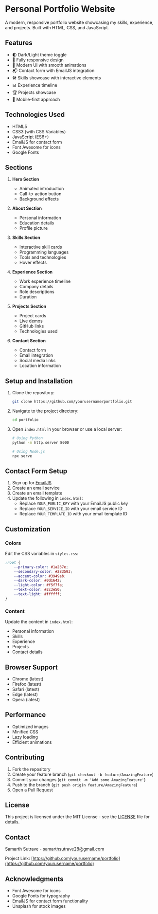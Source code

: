 # Personal Portfolio Website

A modern, responsive portfolio website showcasing my skills, experience, and projects. Built with HTML, CSS, and JavaScript.

## Features

- 🌓 Dark/Light theme toggle
- 📱 Fully responsive design
- 🎨 Modern UI with smooth animations
- 📬 Contact form with EmailJS integration
- 🛠️ Skills showcase with interactive elements
- 📊 Experience timeline
- 🏆 Projects showcase
- 📱 Mobile-first approach

## Technologies Used

- HTML5
- CSS3 (with CSS Variables)
- JavaScript (ES6+)
- EmailJS for contact form
- Font Awesome for icons
- Google Fonts

## Sections

1. **Hero Section**
   - Animated introduction
   - Call-to-action button
   - Background effects

2. **About Section**
   - Personal information
   - Education details
   - Profile picture

3. **Skills Section**
   - Interactive skill cards
   - Programming languages
   - Tools and technologies
   - Hover effects

4. **Experience Section**
   - Work experience timeline
   - Company details
   - Role descriptions
   - Duration

5. **Projects Section**
   - Project cards
   - Live demos
   - GitHub links
   - Technologies used

6. **Contact Section**
   - Contact form
   - Email integration
   - Social media links
   - Location information

## Setup and Installation

1. Clone the repository:
   ```bash
   git clone https://github.com/yourusername/portfolio.git
   ```

2. Navigate to the project directory:
   ```bash
   cd portfolio
   ```

3. Open `index.html` in your browser or use a local server:
   ```bash
   # Using Python
   python -m http.server 8000
   
   # Using Node.js
   npx serve
   ```

## Contact Form Setup

1. Sign up for [EmailJS](https://www.emailjs.com/)
2. Create an email service
3. Create an email template
4. Update the following in `index.html`:
   - Replace `YOUR_PUBLIC_KEY` with your EmailJS public key
   - Replace `YOUR_SERVICE_ID` with your email service ID
   - Replace `YOUR_TEMPLATE_ID` with your email template ID

## Customization

### Colors
Edit the CSS variables in `styles.css`:
```css
:root {
    --primary-color: #1a237e;
    --secondary-color: #283593;
    --accent-color: #3949ab;
    --dark-color: #0d1642;
    --light-color: #f5f7fa;
    --text-color: #2c3e50;
    --text-light: #ffffff;
}
```

### Content
Update the content in `index.html`:
- Personal information
- Skills
- Experience
- Projects
- Contact details

## Browser Support

- Chrome (latest)
- Firefox (latest)
- Safari (latest)
- Edge (latest)
- Opera (latest)

## Performance

- Optimized images
- Minified CSS
- Lazy loading
- Efficient animations

## Contributing

1. Fork the repository
2. Create your feature branch (`git checkout -b feature/AmazingFeature`)
3. Commit your changes (`git commit -m 'Add some AmazingFeature'`)
4. Push to the branch (`git push origin feature/AmazingFeature`)
5. Open a Pull Request

## License

This project is licensed under the MIT License - see the [LICENSE](LICENSE) file for details.

## Contact

Samarth Sutrave - [samarthsutrave28@gmail.com](mailto:samarthsutrave28@gmail.com)

Project Link: [https://github.com/yourusername/portfolio](https://github.com/yourusername/portfolio)

## Acknowledgments

- Font Awesome for icons
- Google Fonts for typography
- EmailJS for contact form functionality
- Unsplash for stock images